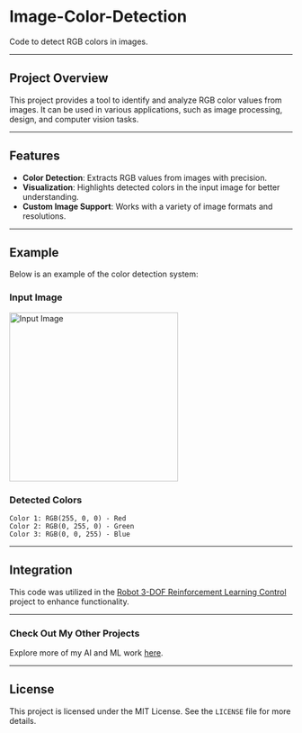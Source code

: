 # Image-Color-Detection

Code to detect RGB colors in images.

---

## Project Overview
This project provides a tool to identify and analyze RGB color values from images. It can be used in various applications, such as image processing, design, and computer vision tasks.

---

## Features
- **Color Detection**: Extracts RGB values from images with precision.
- **Visualization**: Highlights detected colors in the input image for better understanding.
- **Custom Image Support**: Works with a variety of image formats and resolutions.

---

## Example
Below is an example of the color detection system:

### Input Image
<img src="https://github.com/user-attachments/assets/sample_image.jpg" alt="Input Image" width="300">

### Detected Colors
```
Color 1: RGB(255, 0, 0) - Red
Color 2: RGB(0, 255, 0) - Green
Color 3: RGB(0, 0, 255) - Blue
```

---

## Integration
This code was utilized in the [Robot 3-DOF Reinforcement Learning Control](https://github.com/devMuniz02/Robot-3-DOF-Reinforcement-learning-control/) project to enhance functionality.

---

### Check Out My Other Projects
Explore more of my AI and ML work [here](https://github.com/devMuniz02/AI-ML-Code-and-projects/).

---

## License
This project is licensed under the MIT License. See the `LICENSE` file for more details.
